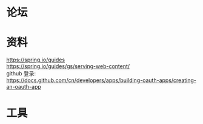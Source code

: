 # 论坛

# 资料
https://spring.io/guides  
https://spring.io/guides/gs/serving-web-content/  
github 登录:  
https://docs.github.com/cn/developers/apps/building-oauth-apps/creating-an-oauth-app
# 工具
